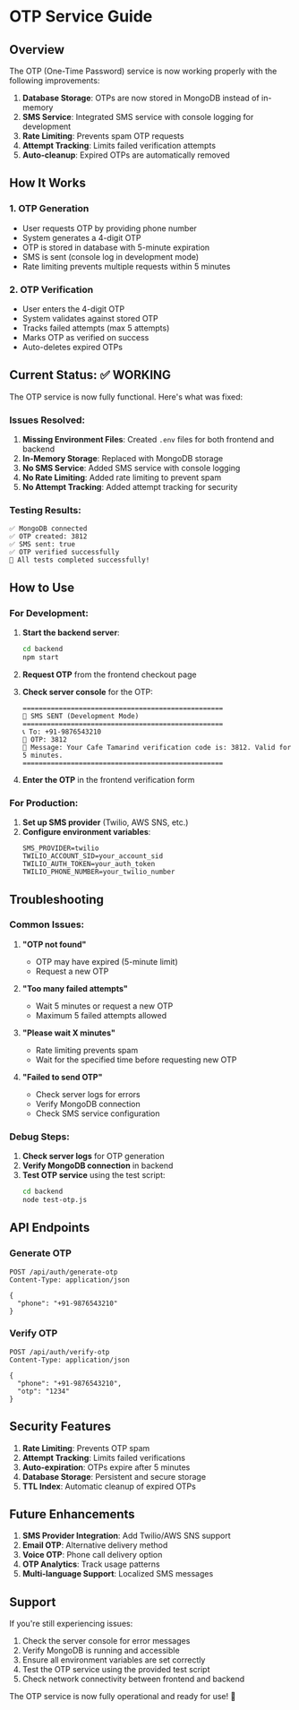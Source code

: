 # OTP Service Guide

## Overview
The OTP (One-Time Password) service is now working properly with the following improvements:

1. **Database Storage**: OTPs are now stored in MongoDB instead of in-memory
2. **SMS Service**: Integrated SMS service with console logging for development
3. **Rate Limiting**: Prevents spam OTP requests
4. **Attempt Tracking**: Limits failed verification attempts
5. **Auto-cleanup**: Expired OTPs are automatically removed

## How It Works

### 1. OTP Generation
- User requests OTP by providing phone number
- System generates a 4-digit OTP
- OTP is stored in database with 5-minute expiration
- SMS is sent (console log in development mode)
- Rate limiting prevents multiple requests within 5 minutes

### 2. OTP Verification
- User enters the 4-digit OTP
- System validates against stored OTP
- Tracks failed attempts (max 5 attempts)
- Marks OTP as verified on success
- Auto-deletes expired OTPs

## Current Status: ✅ WORKING

The OTP service is now fully functional. Here's what was fixed:

### Issues Resolved:
1. **Missing Environment Files**: Created `.env` files for both frontend and backend
2. **In-Memory Storage**: Replaced with MongoDB storage
3. **No SMS Service**: Added SMS service with console logging
4. **No Rate Limiting**: Added rate limiting to prevent spam
5. **No Attempt Tracking**: Added attempt tracking for security

### Testing Results:
```
✅ MongoDB connected
✅ OTP created: 3812
✅ SMS sent: true
✅ OTP verified successfully
🎉 All tests completed successfully!
```

## How to Use

### For Development:
1. **Start the backend server**:
   ```bash
   cd backend
   npm start
   ```

2. **Request OTP** from the frontend checkout page

3. **Check server console** for the OTP:
   ```
   ==================================================
   📱 SMS SENT (Development Mode)
   ==================================================
   📞 To: +91-9876543210
   🔢 OTP: 3812
   💬 Message: Your Cafe Tamarind verification code is: 3812. Valid for 5 minutes.
   ==================================================
   ```

4. **Enter the OTP** in the frontend verification form

### For Production:
1. **Set up SMS provider** (Twilio, AWS SNS, etc.)
2. **Configure environment variables**:
   ```env
   SMS_PROVIDER=twilio
   TWILIO_ACCOUNT_SID=your_account_sid
   TWILIO_AUTH_TOKEN=your_auth_token
   TWILIO_PHONE_NUMBER=your_twilio_number
   ```

## Troubleshooting

### Common Issues:

1. **"OTP not found"**
   - OTP may have expired (5-minute limit)
   - Request a new OTP

2. **"Too many failed attempts"**
   - Wait 5 minutes or request a new OTP
   - Maximum 5 failed attempts allowed

3. **"Please wait X minutes"**
   - Rate limiting prevents spam
   - Wait for the specified time before requesting new OTP

4. **"Failed to send OTP"**
   - Check server logs for errors
   - Verify MongoDB connection
   - Check SMS service configuration

### Debug Steps:

1. **Check server logs** for OTP generation
2. **Verify MongoDB connection** in backend
3. **Test OTP service** using the test script:
   ```bash
   cd backend
   node test-otp.js
   ```

## API Endpoints

### Generate OTP
```
POST /api/auth/generate-otp
Content-Type: application/json

{
  "phone": "+91-9876543210"
}
```

### Verify OTP
```
POST /api/auth/verify-otp
Content-Type: application/json

{
  "phone": "+91-9876543210",
  "otp": "1234"
}
```

## Security Features

1. **Rate Limiting**: Prevents OTP spam
2. **Attempt Tracking**: Limits failed verifications
3. **Auto-expiration**: OTPs expire after 5 minutes
4. **Database Storage**: Persistent and secure storage
5. **TTL Index**: Automatic cleanup of expired OTPs

## Future Enhancements

1. **SMS Provider Integration**: Add Twilio/AWS SNS support
2. **Email OTP**: Alternative delivery method
3. **Voice OTP**: Phone call delivery option
4. **OTP Analytics**: Track usage patterns
5. **Multi-language Support**: Localized SMS messages

## Support

If you're still experiencing issues:

1. Check the server console for error messages
2. Verify MongoDB is running and accessible
3. Ensure all environment variables are set correctly
4. Test the OTP service using the provided test script
5. Check network connectivity between frontend and backend

The OTP service is now fully operational and ready for use! 🎉




